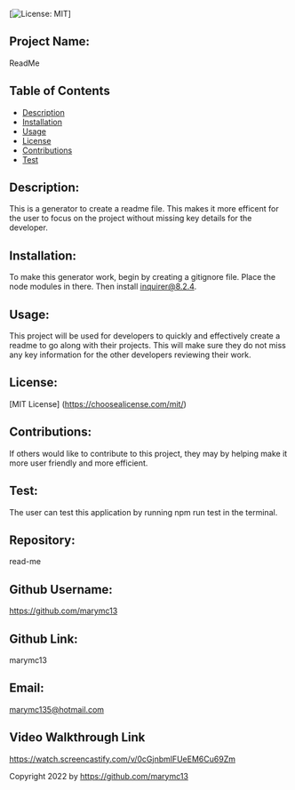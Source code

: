 
[![License: MIT](https://img.shields.io/badge/License-MIT-yellow.svg)]

## Project Name:
ReadMe

## Table of Contents
* [Description](#description)
* [Installation](#installation)
* [Usage](#usage)
* [License](#license)
* [Contributions](#contributions)
* [Test](#test)

## Description:
This is a generator to create a readme file.  This makes it more efficent for the user to focus on the project without missing key details for the developer.

## Installation:
To make this generator work, begin by creating a gitignore file.  Place the node modules in there.  Then install inquirer@8.2.4.

## Usage:
This project will be used for developers to quickly and effectively create a readme to go along with their projects.  This will make sure they do not miss any key information for the other developers reviewing their work.

## License:
[MIT License] (https://choosealicense.com/mit/)

## Contributions:
If others would like to contribute to this project, they may by helping make it more user friendly and more efficient.

## Test:
The user can test this application by running npm run test in the terminal.

## Repository:
read-me

## Github Username:
https://github.com/marymc13

## Github Link:
marymc13

## Email:
marymc135@hotmail.com

## Video Walkthrough Link
https://watch.screencastify.com/v/0cGjnbmlFUeEM6Cu69Zm

Copyright 2022 by https://github.com/marymc13
